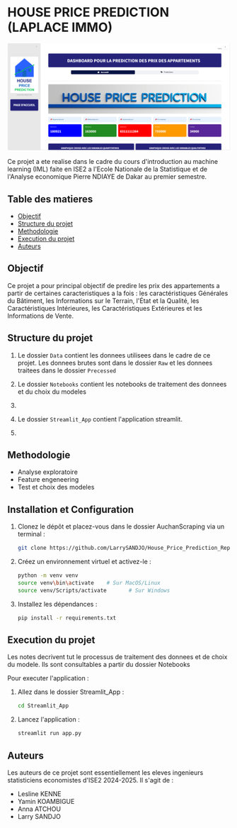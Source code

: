 # HOUSE PRICE PREDICTION (LAPLACE IMMO)

![Page d'acceuil de l'appication faite sur streamlit pour predire les prix](acceuil.png)

Ce projet a ete realise dans le cadre du cours d'introduction au machine learning (IML) faite en ISE2 a l'Ecole Nationale de la Statistique et de l'Analyse economique Pierre NDIAYE de Dakar au premier semestre.

## Table des matieres
- [Objectif](#objectif)
- [Structure du projet](#structure-du-projet)
- [Methodologie](#methodologie)
- [Execution du projet](#execution-du-projet)
- [Auteurs](#auteurs)

## Objectif

Ce projet a pour principal objectif de predire les prix des appartements a partir de certaines caracteristiques a la fois : les caractéristiques Générales du Bâtiment, les Informations sur le Terrain, l'État et la Qualité, les Caractéristiques Intérieures, les Caractéristiques Extérieures et les Informations de Vente.

## Structure du projet 

1. Le dossier `Data` contient les donnees utilisees dans le cadre de ce projet. Les donnees brutes sont dans le dossier `Raw` et les donnees traitees dans le dossier `Precessed`

2. Le dossier `Notebooks` contient les notebooks de traitement des donnees et du choix du modeles

3. 

4. Le dossier `Streamlit_App` contient l'application streamlit.

5.

## Methodologie

- Analyse exploratoire
- Feature engeneering
- Test et choix des modeles

## Installation et Configuration

1. Clonez le dépôt et placez-vous dans le dossier AuchanScraping via un terminal :
   ```bash
   git clone https://github.com/LarrySANDJO/House_Price_Prediction_Repo
   ```

2. Créez un environnement virtuel et activez-le :

   ```bash
   python -m venv venv
   source venv\bin\activate    # Sur MacOS/Linux
   source venv/Scripts/activate       # Sur Windows
   ```

3. Installez les dépendances :
   ```bash
   pip install -r requirements.txt
   ```

## Execution du projet

Les notes decrivent tut le processus de traitement des donnees et de choix du modele. Ils sont consultables a partir du dossier Notebooks

Pour executer l'application :

1. Allez dans le dossier Streamlit_App :

    ```bash
    cd Streamlit_App
    ```
2. Lancez l'application :

    ```bash
    streamlit run app.py
    ```


## Auteurs 

Les auteurs de ce projet sont essentiellement les eleves ingenieurs statisticiens economistes d'ISE2 2024-2025. Il s'agit de :

- Lesline KENNE
- Yamin KOAMBIGUE
- Anna ATCHOU
- Larry SANDJO


